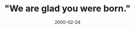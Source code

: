 ---
layout: base.njk
title : '&#34;We are glad you were born.&#34;' 
view_title : '&#34;We are glad you were born.&#34;' 
year : '2000' 
date : '2000-02-24' 
img_file : '/drawing/weareglas.png' 
html_file : 'weareglkad' 
next_html : 'apocalips.html' 
year_order : '215' 
permalink : "title/{{html_file}}.html"
---